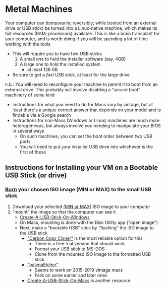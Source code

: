 # Metal Machines

Your computer can (temporarily; reversibly; while booted from an external drive or USB stick) be turned into a Linux-native machine, which makes its full resources (RAM; processors) available. This is like a brain transplant for your computer, and is worth doing if you will be spending a lot of time working with the tools

* This will require you to have two USB sticks
   1. A small one to hold the installer software (say, 4GB)
   1. A large one to hold the installed system
      * at least 128 GB
* Be sure to get a _fast_ USB stick, at least for the large drive

n.b.: You will need to reconfigure your machine to permit it to boot from an external drive. This probably will involve disabling a "secure boot" machinery of some kind

   * Instructions for what you need to do for Macs vary by vintage, but at least there's a unique correct answer that depends on your model and is findable via a Google search
   * Instructions for non-Macs (Windows or Linux) machines are much more heterogeneous, but always involve you needing to manipulate your BIOS in several ways
      * On such machines, you can set the boot order between two USB ports
	  * You will need to put your installer USB drive into whichever is the first of these

## Instructions for Installing your VM on a Bootable USB Stick (or drive)

### [Burn](#burn) your chosen ISO image (MIN or MAX) to the small USB stick

1. Download your selected [(MIN or MAX)](https://github.com/econ-ark/econ-ark-tools/blob/master/Software/Size.md) ISO image to your computer
0. "mount" the image so that the computer can see it
   * [Create-A-USB-Stick-On-Windows](https://ubuntu.com/tutorials/create-a-usb-stick-on-windows)
   * On Macs, mounting is done with the Disk Utility app ("open image")
   * Next, make a "bootable USB" stick by "flashing" the ISO image to the USB stick
      * ["Carbon Copy Cloner"](https://bombich.com/software/download_ccc.php) is the most reliable option for this
	     * There is a free trial version that should work
	     * Format your USB stick to MS-DOS
		 * Clone from the mounted ISO image to the formatted USB stick
      * ["balenaEtcher"](https://balena.io/etcher/)
	     * Seems to work on 2015-2019 vintage macs
	     * Fails on some earlier and later ones
      * [Create-A-USB-Stick-On-Macs](https://ubuntu.com/tutorials/create-a-usb-stick-on-macs) is another resource

